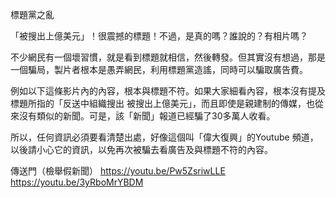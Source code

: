 標題黨之亂

「被搜出上億美元」！很震撼的標題！不過，是真的嗎？誰說的？有相片嗎？

不少網民有一個壞習慣，就是看到標題就相信，然後轉發。但其實沒有想過，那是一個騙局，製片者根本是愚弄網民，利用標題黨造謠，同時可以騙取廣告費。

例如以下這條影片內的內容，根本與標題不符。如果大家細看內容，根本沒有提及標題所指的「反送中組織搜出 被搜出上億美元」，而且即使是親建制的傳媒，也從來沒有類似的新聞。可是，該「新聞」報道已經騙了30多萬人收看。

所以，任何資訊必須要看清楚出處，好像這個叫「偉大復興」的Youtube 頻道，以後請小心它的資訊，以免再次被騙去看廣告及與標題不符的內容。

傳送門（檢舉假新聞）
https://youtu.be/Pw5ZsriwLLE
https://youtu.be/3yRboMrYBDM